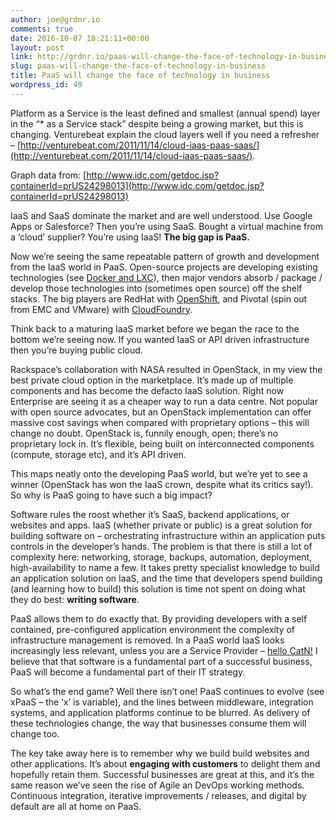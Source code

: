 ```yaml
---
author: joe@grdnr.io
comments: true
date: 2016-10-07 18:21:11+00:00
layout: post
link: http://grdnr.io/paas-will-change-the-face-of-technology-in-business/
slug: paas-will-change-the-face-of-technology-in-business
title: PaaS will change the face of technology in business
wordpress_id: 49
---
```


Platform as a Service is the least defined and smallest (annual spend) layer in the “* as a Service stack” despite being a growing market, but this is changing. Venturebeat explain the cloud layers well if you need a refresher – [http://venturebeat.com/2011/11/14/cloud-iaas-paas-saas/](http://venturebeat.com/2011/11/14/cloud-iaas-paas-saas/).




Graph data from: [http://www.idc.com/getdoc.jsp?containerId=prUS24298013](http://www.idc.com/getdoc.jsp?containerId=prUS24298013)





IaaS and SaaS dominate the market and are well understood. Use Google Apps or Salesforce? Then you’re using SaaS. Bought a virtual machine from a ‘cloud’ supplier? You’re using IaaS! **The big gap is PaaS.**





Now we’re seeing the same repeatable pattern of growth and development from the IaaS world in PaaS. Open-source projects are developing existing technologies (see [Docker and LXC](https://docs.docker.com/faq/)), then major vendors absorb / package / develop those technologies into (sometimes open source) off the shelf stacks. The big players are RedHat with [OpenShift](https://www.openshift.com/), and Pivotal (spin out from EMC and VMware) with [CloudFoundry](http://cloudfoundry.org/index.html).





Think back to a maturing IaaS market before we began the race to the bottom we’re seeing now. If you wanted IaaS or API driven infrastructure then you’re buying public cloud.





Rackspace’s collaboration with NASA resulted in OpenStack, in my view the best private cloud option in the marketplace. It’s made up of multiple components and has become the defacto IaaS solution. Right now Enterprise are seeing it as a cheaper way to run a data centre. Not popular with open source advocates, but an OpenStack implementation can offer massive cost savings when compared with proprietary options – this will change no doubt. OpenStack is, funnily enough, open; there’s no proprietary lock in. It’s flexible, being built on interconnected components (compute, storage etc), and it’s API driven.





This maps neatly onto the developing PaaS world, but we’re yet to see a winner (OpenStack has won the IaaS crown, despite what its critics say!). So why is PaaS going to have such a big impact?





Software rules the roost whether it’s SaaS, backend applications, or websites and apps. IaaS (whether private or public) is a great solution for building software on – orchestrating infrastructure within an application puts controls in the developer’s hands. The problem is that there is still a lot of complexity here: networking, storage, backups, automation, deployment, high-availability to name a few. It takes pretty specialist knowledge to build an application solution on IaaS, and the time that developers spend building (and learning how to build) this solution is time not spent on doing what they do best: **writing software**.





PaaS allows them to do exactly that. By providing developers with a self contained, pre-configured application environment the complexity of infrastructure management is removed. In a PaaS world IaaS looks increasingly less relevant, unless you are a Service Provider – [hello CatN!](http://catn.com) I believe that that software is a fundamental part of a successful business, PaaS will become a fundamental part of their IT strategy.







So what’s the end game? Well there isn’t one! PaaS continues to evolve (see xPaaS – the ‘x’ is variable), and the lines between middleware, integration systems, and application platforms continue to be blurred. As delivery of these technologies change, the way that businesses consume them will change too.





The key take away here is to remember why we build build websites and other applications. It’s about **engaging with customers** to delight them and hopefully retain them. Successful businesses are great at this, and it’s the same reason we’ve seen the rise of Agile an DevOps working methods. Continuous integration, iterative improvements / releases, and digital by default are all at home on PaaS.
